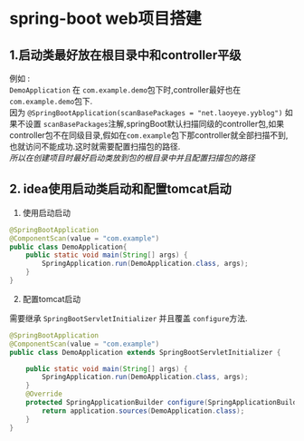 # spring-boot web项目搭建

## 1.启动类最好放在根目录中和controller平级

例如 :  
`DemoApplication` 在 `com.example.demo`包下时,controller最好也在`com.example.demo`包下.  
  因为 `@SpringBootApplication(scanBasePackages = "net.laoyeye.yyblog")` 如果不设置 `scanBasePackages`注解,springBoot默认扫描同级的controller包,如果controller包不在同级目录,假如在`com.example`包下那controller就全部扫描不到,也就访问不能成功.这时就需要配置扫描包的路径.  
*所以在创建项目时最好启动类放到包的根目录中并且配置扫描包的路径*

## 2. idea使用启动类启动和配置tomcat启动

1. 使用启动启动

```java
@SpringBootApplication
@ComponentScan(value = "com.example")
public class DemoApplication{
    public static void main(String[] args) {
        SpringApplication.run(DemoApplication.class, args);
    }
}
```

2. 配置tomcat启动

需要继承 `SpringBootServletInitializer` 并且覆盖 `configure`方法.

```java
@SpringBootApplication
@ComponentScan(value = "com.example")
public class DemoApplication extends SpringBootServletInitializer {

    public static void main(String[] args) {
        SpringApplication.run(DemoApplication.class, args);
    }
    @Override
    protected SpringApplicationBuilder configure(SpringApplicationBuilder application) {
        return application.sources(DemoApplication.class);
    }
}
```
